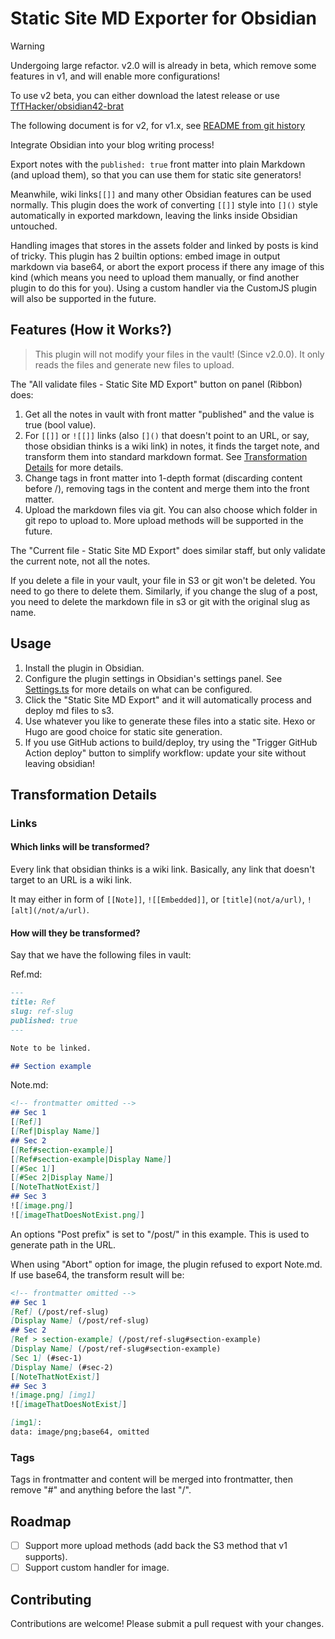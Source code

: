 # Static Site MD Exporter for Obsidian

> [!WARNING]
> Undergoing large refactor. v2.0 will is already in beta, which remove some features in v1, and will enable more configurations! 
> 
> To use v2 beta, you can either download the latest release or use [TfTHacker/obsidian42-brat](https://github.com/TfTHacker/obsidian42-brat)
>
> The following document is for v2, for v1.x, see [README from git history](https://github.com/yy4382/obsidian-static-site-export/tree/f09c624a713347a807b8e2d3166f315cc38ad407)

Integrate Obsidian into your blog writing process!

Export notes with the `published: true` front matter into plain Markdown (and upload them), so that you can use them for static site generators!

Meanwhile, wiki links`[[]]`  and many other Obsidian features can be used normally. This plugin does the work of converting `[[]]` style into `[]()` style automatically in exported markdown, leaving the links inside Obsidian untouched.

Handling images that stores in the assets folder and linked by posts is kind of tricky. This plugin has 2 builtin options: embed image in output markdown via base64, or abort the export process if there any image of this kind (which means you need to upload them manually, or find another plugin to do this for you). Using a custom handler via the CustomJS plugin will also be supported in the future.

## Features (How it Works?)

> This plugin will not modify your files in the vault! (Since v2.0.0). It only reads the files and generate new files to upload.

The "All validate files - Static Site MD Export" button on panel (Ribbon) does:

1. Get all the notes in vault with front matter "published" and the value is true (bool value).
1. For `[[]]` or `![[]]` links (also `[]()` that doesn't point to an URL, or say, those obsidian thinks is a wiki link) in notes, it finds the target note, and transform them into standard markdown format. See [Transformation Details](#transformation-details) for more details.
1. Change tags in front matter into 1-depth format (discarding content before /), removing tags in the content and merge them into the front matter.
1. Upload the markdown files via git. You can also choose which folder in git repo to upload to. More upload methods will be supported in the future.

The "Current file - Static Site MD Export" does similar staff, but only validate the current note, not all the notes.

If you delete a file in your vault, your file in S3 or git won't be deleted. You need to go there to delete them. Similarly, if you change the slug of a post, you need to delete the markdown file in s3 or git with the original slug as name.

## Usage

1. Install the plugin in Obsidian.
2. Configure the plugin settings in Obsidian's settings panel. See [Settings.ts](src/Settings.ts) for more details on what can be configured.
3. Click the "Static Site MD Export" and it will automatically process and deploy md files to s3.
4. Use whatever you like to generate these files into a static site. Hexo or Hugo are good choice for static site generation.
5. If you use GitHub actions to build/deploy, try using the "Trigger GitHub Action deploy" button to simplify workflow: update your site without leaving obsidian!

## Transformation Details

### Links

#### Which links will be transformed?

Every link that obsidian thinks is a wiki link. Basically, any link that doesn't target to an URL is a wiki link.

It may either in form of `[[Note]]`, `![[Embedded]]`, or `[title](not/a/url)`, `![alt](/not/a/url)`.

#### How will they be transformed?

Say that we have the following files in vault:

Ref.md:
```markdown
---
title: Ref
slug: ref-slug
published: true
---

Note to be linked.

## Section example
```

Note.md:
```markdown
<!-- frontmatter omitted -->
## Sec 1
[[Ref]]
[[Ref|Display Name]]
## Sec 2
[[Ref#section-example]]
[[Ref#section-example|Display Name]]
[[#Sec 1]]
[[#Sec 2|Display Name]]
[[NoteThatNotExist]]
## Sec 3
![[image.png]]
![[imageThatDoesNotExist.png]]
```

An options "Post prefix" is set to "/post/" in this example. This is used to generate path in the URL.

When using "Abort" option for image, the plugin refused to export Note.md. If use base64, the transform result will be:

```markdown
<!-- frontmatter omitted -->
## Sec 1
[Ref] (/post/ref-slug)
[Display Name] (/post/ref-slug)
## Sec 2
[Ref > section-example] (/post/ref-slug#section-example)
[Display Name] (/post/ref-slug#section-example)
[Sec 1] (#sec-1)
[Display Name] (#sec-2)
[[NoteThatNotExist]]
## Sec 3
![image.png] [img1]
![[imageThatDoesNotExist]]

[img1]:
data: image/png;base64, omitted
```

### Tags

Tags in frontmatter and content will be merged into frontmatter, then remove "#" and anything before the last "/".

## Roadmap

- [ ] Support more upload methods (add back the S3 method that v1 supports).
- [ ] Support custom handler for image.

## Contributing

Contributions are welcome! Please submit a pull request with your changes.
